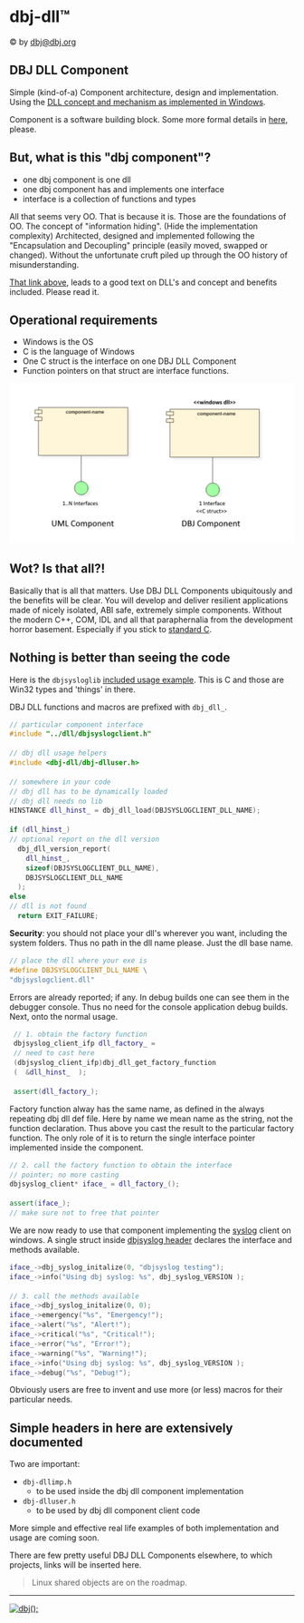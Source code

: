 # dbj-dll&trade;

&copy; by dbj@dbj.org

## DBJ DLL Component

Simple (kind-of-a) Component architecture, design and implementation.  Using the [DLL concept and mechanism as implemented in Windows](https://en.wikipedia.org/wiki/Dynamic-link_library).

Component is a software building block. Some more formal details in [here](https://www.guru99.com/component-diagram-uml-example.html), please.

## But, what is this "dbj component"?

- one dbj component is one dll
- one dbj component has and implements one interface
- interface is a collection of functions and types 

All that seems very OO. That is because it is. Those are the foundations of OO.
The concept of "information hiding". (Hide the implementation complexity) Architected, designed and implemented following the "Encapsulation and Decoupling" principle (easily moved, swapped or changed). Without the unfortunate cruft piled up through the OO history of misunderstanding.

[That link above](https://en.wikipedia.org/wiki/Dynamic-link_library), leads to a good text on DLL's and concept and benefits included. Please read it.

## Operational requirements

- Windows is the OS
- C is the language of Windows
- One C struct is the interface on one DBJ DLL Component
- Function pointers on that struct are interface functions.

![](media/dbj_uml_component.png)

## Wot? Is that all?!

Basically that is all that matters. Use DBJ DLL Components ubiquitously and the benefits will be clear. You will develop and deliver resilient applications made of nicely isolated, ABI safe, extremely simple components. Without the modern C++, COM, IDL and all that paraphernalia from the development horror basement. Especially if you stick to [standard C](http://www.open-std.org/jtc1/sc22/wg14/).

## Nothing is better than seeing the code

Here is the `dbjsysloglib` [included usage example](https://github.com/dbj-data/dbjsysloglib/tree/master/try). This is C and those are Win32 types and 'things' in there.

DBJ DLL functions and macros are prefixed with `dbj_dll_`.

```cpp
// particular component interface 
#include "../dll/dbjsyslogclient.h" 

// dbj dll usage helpers
#include <dbj-dll/dbj-dlluser.h>

// somewhere in your code
// dbj dll has to be dynamically loaded
// dbj dll needs no lib
HINSTANCE dll_hinst_ = dbj_dll_load(DBJSYSLOGCLIENT_DLL_NAME);

if (dll_hinst_)
// optional report on the dll version
  dbj_dll_version_report(
    dll_hinst_, 
    sizeof(DBJSYSLOGCLIENT_DLL_NAME),
    DBJSYSLOGCLIENT_DLL_NAME
  );
else
// dll is not found
  return EXIT_FAILURE;  
```
 **Security**: you should not place your dll's wherever you want, including the system folders. Thus no path in the dll name please. Just the dll base name.
 ```cpp
 // place the dll where your exe is
 #define DBJSYSLOGCLIENT_DLL_NAME \
 "dbjsyslogclient.dll"
 ```
 Errors are already reported; if any. In debug builds one can see them in the debugger console. Thus no need for the console application debug builds. Next, onto the normal usage.
 ```cpp
  // 1. obtain the factory function
  dbjsyslog_client_ifp dll_factory_ =
  // need to cast here
  (dbjsyslog_client_ifp)dbj_dll_get_factory_function
  (  &dll_hinst_  );

  assert(dll_factory_);
 ```
 Factory function alway has the same name, as defined in the always repeating dbj dll def file. Here by name we mean name as the string, not the function declaration. Thus above you cast the result to the particular factory function. The only role of it is to return the single interface pointer implemented inside the component.
 ```cpp
// 2. call the factory function to obtain the interface
// pointer; no more casting
dbjsyslog_client* iface_ = dll_factory_();

assert(iface_);
// make sure not to free that pointer
 ```
 We are now ready to use that component implementing the [syslog](https://en.wikipedia.org/wiki/Syslog) client on windows. A single struct inside [dbjsyslog header](https://github.com/dbj-data/dbjsysloglib/blob/master/dll/dbjsyslogclient.h) declares the interface and methods available. 

 ```cpp
iface_->dbj_syslog_initalize(0, "dbjsyslog testing");
iface_->info("Using dbj syslog: %s", dbj_syslog_VERSION );

// 3. call the methods available
iface_->dbj_syslog_initalize(0, 0);
iface_->emergency("%s", "Emergency!");
iface_->alert("%s", "Alert!");
iface_->critical("%s", "Critical!");
iface_->error("%s", "Error!");
iface_->warning("%s", "Warning!");
iface_->info("Using dbj syslog: %s", dbj_syslog_VERSION );
iface_->debug("%s", "Debug!");
 ```
Obviously users are free to invent and use more (or less) macros for their particular needs. 

## Simple headers in here are extensively documented
Two are important:

- `dbj-dllimp.h`
  - to be used inside the dbj dll component implementation
- `dbj-dlluser.h`
  - to be used by dbj dll component client code

More simple and effective real life examples of both implementation and usage are coming soon.

There are few pretty useful DBJ DLL Components elsewhere, to which projects, links will be inserted here. 

> Linux shared objects are on the roadmap.

---------------------------------------------------------------------  

[![dbj();](https://dbj.org/wp-content/uploads/2015/12/cropped-dbj-icon-e1486129719897.jpg)](http://www.dbj.org "dbj")  
